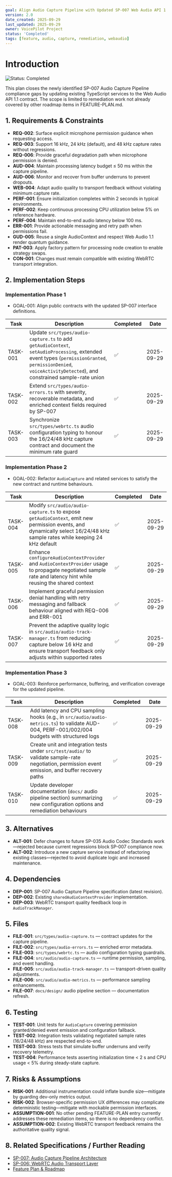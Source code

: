 ```yaml
---
goal: Align Audio Capture Pipeline with Updated SP-007 Web Audio API 1.1 Requirements
version: 2.0
date_created: 2025-09-29
last_updated: 2025-09-29
owner: VoicePilot Project
status: 'Completed'
tags: [feature, audio, capture, remediation, webaudio]
---
```


# Introduction

![Status: Completed](https://img.shields.io/badge/status-Completed-brightgreen)

This plan closes the newly identified SP-007 Audio Capture Pipeline compliance gaps by updating existing TypeScript services to the Web Audio API 1.1 contract. The scope is limited to remediation work not already covered by other roadmap items in FEATURE-PLAN.md.

## 1. Requirements & Constraints

- **REQ-002**: Surface explicit microphone permission guidance when requesting access.
- **REQ-003**: Support 16 kHz, 24 kHz (default), and 48 kHz capture rates without regressions.
- **REQ-006**: Provide graceful degradation path when microphone permission is denied.
- **AUD-004**: Maintain processing latency budget ≤ 50 ms within the capture pipeline.
- **AUD-006**: Monitor and recover from buffer underruns to prevent dropouts.
- **WEB-004**: Adapt audio quality to transport feedback without violating minimum capture rate.
- **PERF-001**: Ensure initialization completes within 2 seconds in typical environments.
- **PERF-002**: Keep continuous processing CPU utilization below 5% on reference hardware.
- **PERF-004**: Maintain end-to-end audio latency below 100 ms.
- **ERR-001**: Provide actionable messaging and retry path when permissions fail.
- **GUD-005**: Reuse a single AudioContext and respect Web Audio 1.1 render quantum guidance.
- **PAT-003**: Apply factory pattern for processing node creation to enable strategy swaps.
- **CON-001**: Changes must remain compatible with existing WebRTC transport integration.

## 2. Implementation Steps

### Implementation Phase 1

- GOAL-001: Align public contracts with the updated SP-007 interface definitions.

| Task | Description | Completed | Date |
|------|-------------|-----------|------|
| TASK-001 | Update `src/types/audio-capture.ts` to add `getAudioContext`, `setAudioProcessing`, extended event types (`permissionGranted`, `permissionDenied`, `voiceActivityDetected`), and constrained sample-rate union | ✅ | 2025-09-29 |
| TASK-002 | Extend `src/types/audio-errors.ts` with severity, recoverable metadata, and enriched context fields required by SP-007 | ✅ | 2025-09-29 |
| TASK-003 | Synchronize `src/types/webrtc.ts` audio configuration typing to honour the 16/24/48 kHz capture contract and document the minimum rate guard | ✅ | 2025-09-29 |

### Implementation Phase 2

- GOAL-002: Refactor `AudioCapture` and related services to satisfy the new contract and runtime behaviours.

| Task | Description | Completed | Date |
|------|-------------|-----------|------|
| TASK-004 | Modify `src/audio/audio-capture.ts` to expose `getAudioContext`, emit new permission events, and dynamically select 16/24/48 kHz sample rates while keeping 24 kHz default | ✅ | 2025-09-29 |
| TASK-005 | Enhance `configureAudioContextProvider` and `AudioContextProvider` usage to propagate negotiated sample rate and latency hint while reusing the shared context | ✅ | 2025-09-29 |
| TASK-006 | Implement graceful permission denial handling with retry messaging and fallback behaviour aligned with REQ-006 and ERR-001 | ✅ | 2025-09-29 |
| TASK-007 | Prevent the adaptive quality logic in `src/audio/audio-track-manager.ts` from reducing capture below 16 kHz and ensure transport feedback only adjusts within supported rates | ✅ | 2025-09-29 |

### Implementation Phase 3

- GOAL-003: Reinforce performance, buffering, and verification coverage for the updated pipeline.

| Task | Description | Completed | Date |
|------|-------------|-----------|------|
| TASK-008 | Add latency and CPU sampling hooks (e.g., in `src/audio/audio-metrics.ts`) to validate AUD-004, PERF-001/002/004 budgets with structured logs | ✅ | 2025-09-29 |
| TASK-009 | Create unit and integration tests under `src/test/audio/` to validate sample-rate negotiation, permission event emission, and buffer recovery paths | ✅ | 2025-09-29 |
| TASK-010 | Update developer documentation (`docs/` audio pipeline section) summarizing new configuration options and remediation behaviours | ✅ | 2025-09-29 |

## 3. Alternatives

- **ALT-001**: Defer changes to future SP-035 Audio Codec Standards work—rejected because current regressions block SP-007 compliance now.
- **ALT-002**: Introduce a new capture service instead of refactoring existing classes—rejected to avoid duplicate logic and increased maintenance.

## 4. Dependencies

- **DEP-001**: SP-007 Audio Capture Pipeline specification (latest revision).
- **DEP-002**: Existing `sharedAudioContextProvider` implementation.
- **DEP-003**: WebRTC transport quality feedback loop in `AudioTrackManager`.

## 5. Files

- **FILE-001**: `src/types/audio-capture.ts` — contract updates for the capture pipeline.
- **FILE-002**: `src/types/audio-errors.ts` — enriched error metadata.
- **FILE-003**: `src/types/webrtc.ts` — audio configuration typing guardrails.
- **FILE-004**: `src/audio/audio-capture.ts` — runtime permission, sampling, and event handling.
- **FILE-005**: `src/audio/audio-track-manager.ts` — transport-driven quality adjustments.
- **FILE-006**: `src/audio/audio-metrics.ts` — performance sampling enhancements.
- **FILE-007**: `docs/design/` audio pipeline section — documentation refresh.

## 6. Testing

- **TEST-001**: Unit tests for `AudioCapture` covering permission granted/denied event emission and configuration fallback.
- **TEST-002**: Integration tests validating negotiated sample rates (16/24/48 kHz) are respected end-to-end.
- **TEST-003**: Stress tests that simulate buffer underruns and verify recovery telemetry.
- **TEST-004**: Performance tests asserting initialization time < 2 s and CPU usage < 5% during steady-state capture.

## 7. Risks & Assumptions

- **RISK-001**: Additional instrumentation could inflate bundle size—mitigate by guarding dev-only metrics output.
- **RISK-002**: Browser-specific permission UX differences may complicate deterministic testing—mitigate with mockable permission interfaces.
- **ASSUMPTION-001**: No other pending FEATURE-PLAN entry currently addresses these remediation items, so there is no dependency conflict.
- **ASSUMPTION-002**: Existing WebRTC transport feedback remains the authoritative quality signal.

## 8. Related Specifications / Further Reading

- [SP-007: Audio Capture Pipeline Architecture](../spec/sp-007-spec-architecture-audio-capture-pipeline.md)
- [SP-006: WebRTC Audio Transport Layer](../spec/sp-006-spec-architecture-webrtc-audio.md)
- [Feature Plan & Roadmap](../docs/design/FEATURE-PLAN.md)
